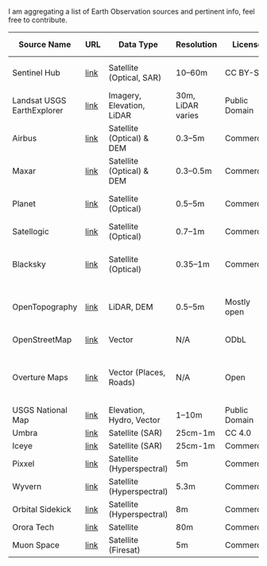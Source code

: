I am aggregating a list of Earth Observation sources and pertinent info, feel free to contribute. 

| Source Name              | URL            | Data Type           | Resolution        | License         | Cost  | API Access | Notes                    |
|--------------------------|-------------------|--------------------|-------------------|------------------|-------|------------|--------------------|
| Sentinel Hub | [link](https://scihub.copernicus.eu) | Satellite (Optical, SAR) | 10–60m | CC BY-SA | Free  | Yes | EO Browser and API |
| Landsat USGS EarthExplorer| [link](https://earthexplorer.usgs.gov) | Imagery, Elevation, LiDAR | 30m, LiDAR varies | Public Domain| Free | Limited | Historic archive, bulk tools|
| Airbus | [link](https://www.airbus.com/en/products-services/space/earth-observation/satellite-imagery) | Satellite (Optical) & DEM | 0.3–5m | Commercial | $5-25/sqkm  | Yes | Global DEM & Imagery|
| Maxar | [link](https://www.maxar.com)   | Satellite (Optical) & DEM | 0.3–0.5m | Commercial | $25-$50/sqkm  | Yes | Global |
| Planet | [link](https://www.planet.com)   | Satellite (Optical) | 0.5–5m | Commercial | $6-$40/sqkm  | Yes | Global, excellent platform |
| Satellogic| [link](https://www.satellogic.com) | Satellite (Optical) | 0.7–1m | Commercial | $8-$18/sqkm  | Yes | Global |
| Blacksky | [link](https://www.blacksky.com) | Satellite (Optical)| 0.35–1m | Commercial | $25/sqkm | Yes | Global, new 35cm archive |
| OpenTopography | [link](https://opentopography.org) | LiDAR, DEM | 0.5–5m | Mostly open | Free  | Yes | Regional coverage, custom filters |
| OpenStreetMap | [link](https://www.openstreetmap.org)| Vector | N/A | ODbL  | Free  | Yes  | Global, editable  |
| Overture Maps| [link](https://overturemaps.org) | Vector (Places, Roads) | N/A | Open  | Free  | Yes | Backed by Meta, AWS, Microsoft, TomTom |
| USGS National Map | [link](https://apps.nationalmap.gov) | Elevation, Hydro, Vector | 1–10m | Public Domain | Free  | Yes    | Great US coverage |
| Umbra | [link](https://www.umbra.space) | Satellite (SAR) | 25cm-1m | CC 4.0 | [$varies/sqkm](https://umbra.space/pricing/)  | Yes | Global |
| Iceye | [link](https://www.iceye.com) | Satellite (SAR) | 25cm-1m | Commercial | $5000/image  | Yes | Global |
| Pixxel | [link](https://www.pixel.space) | Satellite (Hyperspectral) | 5m | Commercial | $150/seat/month  | Yes | Global |
| Wyvern | [link](https://www.wyvern.space) | Satellite (Hyperspectral)| 5.3m | Commercial | $230/seat/year  | Yes | Global |
| Orbital Sidekick | [link](https://www.orbitalsidekick.com) | Satellite (Hyperspectral) | 8m | Commercial | n/a  | Yes | Global |
| Orora Tech | [link](https://www.ororatech.com) | Satellite | 80m | Commercial | $25/sqkm  | Yes | Global |
| Muon Space | [link](https://www.muonspace.com) | Satellite (Firesat) | 5m | Commercial | n/a  | Yes | Global |

